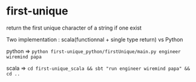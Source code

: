 # first-unique
return the first unique character of a string if one exist

Two implementation : scala(functionnal + single type return) vs Python


python =>
`python first-unique_python/firstUnique/main.py engineer wiremind papa`

scala => 
`cd first-unique_scala && sbt "run engineer wiremind papa" && cd ..`
